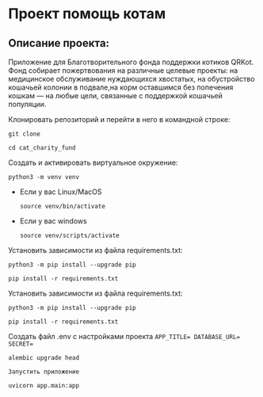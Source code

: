 # Проект помощь котам
<h2>Описание проекта:</h2>
Приложение для Благотворительного фонда поддержки котиков QRKot.
Фонд собирает пожертвования на различные целевые проекты: на медицинское обслуживание нуждающихся хвостатых, на обустройство кошачьей колонии в подвале,на корм оставшимся без попечения кошкам — на любые цели, связанные с поддержкой кошачьей популяции.


Клонировать репозиторий и перейти в него в командной строке:

```
git clone 
```

```
cd cat_charity_fund
```

Cоздать и активировать виртуальное окружение:

```
python3 -m venv venv
```

* Если у вас Linux/MacOS

    ```
    source venv/bin/activate
    ```

* Если у вас windows

    ```
    source venv/scripts/activate
    ```

Установить зависимости из файла requirements.txt:

```
python3 -m pip install --upgrade pip
```

```
pip install -r requirements.txt
```


Установить зависимости из файла requirements.txt:

```
python3 -m pip install --upgrade pip
```

```
pip install -r requirements.txt
```


Создать файл .env с настройками проекта
    ```
    APP_TITLE=
    DATABASE_URL=
    SECRET=
    ```
```
alembic upgrade head
```
    Запустить приложение
```
uvicorn app.main:app
```
